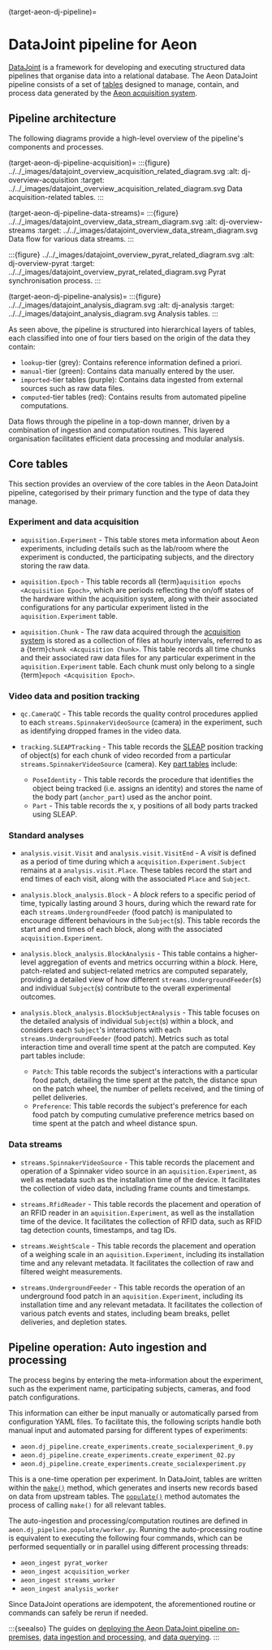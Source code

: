 (target-aeon-dj-pipeline)=
# DataJoint pipeline for Aeon

[DataJoint](datajoint:) is a framework for developing and executing structured data pipelines that organise data into a relational database. 
The Aeon DataJoint pipeline consists of a set of [tables](datajoint:docs/core/datajoint-python/0.14/concepts/principles/) designed to manage, contain, and process data generated by the [Aeon acquisition system](target-acquisition-reference). 

## Pipeline architecture
The following diagrams provide a high-level overview of the pipeline's components and processes.

(target-aeon-dj-pipeline-acquisition)=
:::{figure} ../../_images/datajoint_overview_acquisition_related_diagram.svg
:alt: dj-overview-acquisition
:target: ../../_images/datajoint_overview_acquisition_related_diagram.svg
Data acquisition-related tables.
:::

(target-aeon-dj-pipeline-data-streams)=
:::{figure} ../../_images/datajoint_overview_data_stream_diagram.svg
:alt: dj-overview-streams
:target: ../../_images/datajoint_overview_data_stream_diagram.svg
Data flow for various data streams.
:::

:::{figure} ../../_images/datajoint_overview_pyrat_related_diagram.svg
:alt: dj-overview-pyrat
:target: ../../_images/datajoint_overview_pyrat_related_diagram.svg
Pyrat synchronisation process.
:::

(target-aeon-dj-pipeline-analysis)=
:::{figure} ../../_images/datajoint_analysis_diagram.svg
:alt: dj-analysis
:target: ../../_images/datajoint_analysis_diagram.svg
Analysis tables.
:::

As seen above, the pipeline is structured into hierarchical layers of tables, each classified into one of four tiers based on the origin of the data they contain:

+ `lookup`-tier (grey): Contains reference information defined a priori.
+ `manual`-tier (green): Contains data manually entered by the user.
+ `imported`-tier tables (purple): Contains data ingested from external sources such as raw data files.
+ `computed`-tier tables (red): Contains results from automated pipeline computations.

Data flows through the pipeline in a top-down manner, driven by a combination of ingestion and computation routines. This layered organisation facilitates efficient data processing and modular analysis.

## Core tables
This section provides an overview of the core tables in the Aeon DataJoint pipeline, categorised by their primary function and the type of data they manage.

### Experiment and data acquisition
+ `aquisition.Experiment` - This table stores meta information about Aeon experiments, including details such as the lab/room where the experiment is conducted, the participating subjects, and the directory storing the raw data.

+ `aquisition.Epoch` - This table records all {term}`aquisition epochs <Acquisition Epoch>`, which are periods reflecting the on/off states of the hardware within the acquisition system, along with their associated configurations for any particular experiment listed in the `aquisition.Experiment` table.

+ `aquisition.Chunk` - The raw data acquired through the [acquisition system](target-acquisition-reference) is stored as a collection of files at hourly intervals, referred to as a {term}`chunk <Acquisition Chunk>`. 
This table records all time chunks and their associated raw data files for any particular experiment in the `aquisition.Experiment` table. Each chunk must only belong to a single {term}`epoch <Acquisition Epoch>`.

### Video data and position tracking
+ `qc.CameraQC` - This table records the quality control procedures applied to each `streams.SpinnakerVideoSource` (camera) in the experiment, such as identifying dropped frames in the video data.

+ `tracking.SLEAPTracking` - This table records the [SLEAP](sleap:) position tracking of object(s) for each chunk of video recorded from a particular `streams.SpinnakerVideoSource` (camera). 
Key [part tables](datajoint:docs/core/datajoint-python/0.14/design/tables/master-part/) include:
    - `PoseIdentity` - This table records the procedure that identifies the object being tracked (i.e. assigns an identity) and stores the name of the body part (`anchor_part`) used as the anchor point.
    - `Part` - This table records the x, y positions of all body parts tracked using SLEAP.

### Standard analyses
+ `analysis.visit.Visit` and `analysis.visit.VisitEnd` - A _visit_ is defined as a period of time during which a `acquisition.Experiment.Subject` remains at a `analysis.visit.Place`. These tables record the start and end times of each visit, along with the associated `Place` and `Subject`.

+ `analysis.block_analysis.Block` - A _block_ refers to a specific period of time, typically lasting around 3 hours, during which the reward rate for each `streams.UndergroundFeeder` (food patch) is manipulated to encourage different behaviours in the `Subject`(s).
This table records the start and end times of each block, along with the associated `acquisition.Experiment`.

+ `analysis.block_analysis.BlockAnalysis` - This table contains a higher-level aggregation of events and metrics occurring within a _block_. Here, patch-related and subject-related metrics are computed separately, providing a detailed view of how different `streams.UndergroundFeeder`(s) and individual `Subject`(s) contribute to the overall experimental outcomes.

+ `analysis.block_analysis.BlockSubjectAnalysis` - This table focuses on the detailed analysis of individual `Subject`(s) within a block, and considers each `Subject`'s interactions with each `streams.UndergroundFeeder` (food patch). Metrics such as total interaction time and overall time spent at the patch are computed. Key part tables include:
    - `Patch`: This table records the subject's interactions with a particular food patch, detailing the time spent at the patch, the distance spun on the patch wheel, the number of pellets received, and the timing of pellet deliveries.
    - `Preference`: This table records the subject's preference for each food patch by computing cumulative preference metrics based on time spent at the patch and wheel distance spun.

### Data streams
+ `streams.SpinnakerVideoSource` - This table records the placement and operation of a Spinnaker video source in an `aquisition.Experiment`, as well as metadata such as the installation time of the device. It facilitates the collection of video data, including frame counts and timestamps.

+ `streams.RfidReader` - This table records the placement and operation of an RFID reader in an `aquisition.Experiment`, as well as the installation time of the device. It facilitates the collection of RFID data, such as RFID tag detection counts, timestamps, and tag IDs.

+ `streams.WeightScale` - This table records the placement and operation of a weighing scale in an `aquisition.Experiment`, including its installation time and any relevant metadata. It facilitates the collection of raw and filtered weight measurements. 

+ `streams.UndergroundFeeder` - This table records the operation of an underground food patch in an `aquisition.Experiment`, including its installation time and any relevant metadata. It facilitates the collection of various patch events and states, including beam breaks, pellet deliveries, and depletion states.

## Pipeline operation: Auto ingestion and processing

The process begins by entering the meta-information about the experiment, such as the experiment name, participating subjects, cameras, and food patch configurations.

This information can either be input manually or automatically parsed from configuration YAML files. 
To facilitate this, the following scripts handle both manual input and automated parsing for different types of experiments:

  + `aeon.dj_pipeline.create_experiments.create_socialexperiment_0.py`
  + `aeon.dj_pipeline.create_experiments.create_experiment_02.py`
  + `aeon.dj_pipeline.create_experiments.create_socialexperiment.py`

This is a one-time operation per experiment.
In DataJoint, tables are written within the [`make()`](datajoint:docs/core/datajoint-python/0.13/reproduce/make-method/) method, which generates and inserts new records based on data from upstream tables. The [`populate()`](datajoint:docs/core/datajoint-python/0.14/compute/populate/) method automates the process of calling `make()` for all relevant tables.

The auto-ingestion and processing/computation routines are defined in `aeon.dj_pipeline.populate/worker.py`. Running the auto-processing routine is equivalent to executing the following four commands, which can be performed sequentially or in parallel using different processing threads:

  + `aeon_ingest pyrat_worker`
  + `aeon_ingest acquisition_worker`
  + `aeon_ingest streams_worker`
  + `aeon_ingest analysis_worker`

Since DataJoint operations are idempotent, the aforementioned routine or commands can safely be rerun if needed.

:::{seealso}
The guides on [deploying the Aeon DataJoint pipeline on-premises](target-dj-pipeline-deployment), [data ingestion and processing](target-dj-data-ingestion-processing), and [data querying](target-dj-querying-data).
:::